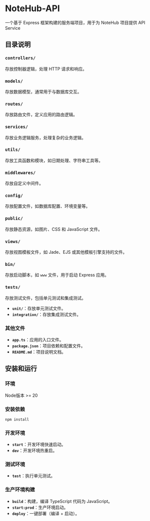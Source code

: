 # NoteHub-API
一个基于 Express 框架构建的服务端项目，用于为 NoteHub 项目提供 API Service

## 目录说明

### `controllers/`
存放控制器逻辑，处理 HTTP 请求和响应。
### `models/`
存放数据模型，通常用于与数据库交互。
### `routes/`
存放路由文件，定义应用的路由逻辑。
### `services/`
存放业务逻辑服务，处理复杂的业务逻辑。
### `utils/`
存放工具函数和模块，如日期处理、字符串工具等。
### `middlewares/`
存放自定义中间件。
### `config/`
存放配置文件，如数据库配置、环境变量等。

### `public/`
存放静态资源，如图片、CSS 和 JavaScript 文件。

### `views/`
存放视图模板文件，如 Jade、EJS 或其他模板引擎支持的文件。

### `bin/`
存放启动脚本，如 `www` 文件，用于启动 Express 应用。

### `tests/`
存放测试文件，包括单元测试和集成测试。

- **`unit/`**：存放单元测试文件。
- **`integration/`**：存放集成测试文件。

### 其他文件
- **`app.ts`**：应用的入口文件。
- **`package.json`**：项目依赖和配置文件。
- **`README.md`**：项目说明文档。

## 安装和运行

### 环境
Node版本 >= 20

### 安装依赖
```bash
npm install
```

### 开发环境 
- **`start`**：开发环境快速启动。
- **`dev`**：开发环境热重启。

### 测试环境
- **`test`**：执行单元测试。

### 生产环境构建
- **`build`**：构建，编译 TypeScript 代码为 JavaScript。
- **`start:prod`**：生产环境启动。
- **`deploy`**：一键部署（编译 + 启动）。